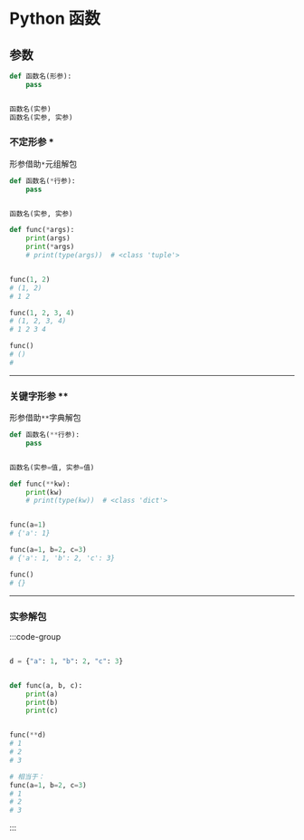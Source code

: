 # Python 函数

## 参数

```py
def 函数名(形参):
    pass


函数名(实参)
函数名(实参, 实参)
```

### 不定形参 \*

形参借助`*`元组解包

```py
def 函数名(*行参):
    pass


函数名(实参, 实参)
```

```py
def func(*args):
    print(args)
    print(*args)
    # print(type(args))  # <class 'tuple'>


func(1, 2)
# (1, 2)
# 1 2

func(1, 2, 3, 4)
# (1, 2, 3, 4)
# 1 2 3 4

func()
# ()
#
```

---

### 关键字形参 \*\*

形参借助`**`字典解包

```py
def 函数名(**行参):
    pass


函数名(实参=值, 实参=值)
```

```py
def func(**kw):
    print(kw)
    # print(type(kw))  # <class 'dict'>


func(a=1)
# {'a': 1}

func(a=1, b=2, c=3)
# {'a': 1, 'b': 2, 'c': 3}

func()
# {}
```

---

### 实参解包

:::code-group

```py [元组]

```

```py [字典]
d = {"a": 1, "b": 2, "c": 3}


def func(a, b, c):
    print(a)
    print(b)
    print(c)


func(**d)
# 1
# 2
# 3

# 相当于：
func(a=1, b=2, c=3)
# 1
# 2
# 3
```

:::
